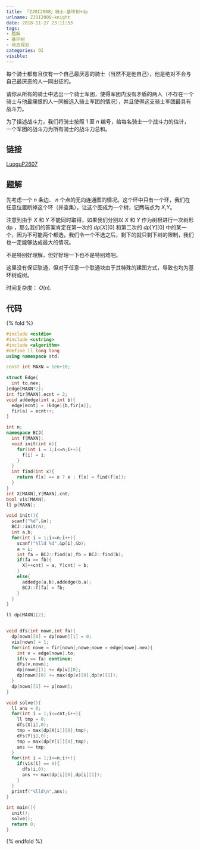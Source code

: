 ```yaml
---
title: 「ZJOI2008」骑士-基环树+dp
urlname: ZJOI2008-knight
date: 2018-11-27 23:11:53
tags:
- 题解
- 基环树
- 动态规划
categories: OI
visible:
---
```


每个骑士都有且仅有一个自己最厌恶的骑士（当然不是他自己），他是绝对不会与自己最厌恶的人一同出征的。

请你从所有的骑士中选出一个骑士军团，使得军团内没有矛盾的两人（不存在一个骑士与他最痛恨的人一同被选入骑士军团的情况），并且使得这支骑士军团最具有战斗力。

为了描述战斗力，我们将骑士按照 $1$ 至 $n$ 编号，给每名骑士一个战斗力的估计，一个军团的战斗力为所有骑士的战斗力总和。

<!-- more -->

## 链接

[LuoguP2607](https://www.luogu.org/problemnew/show/P2607)

## 题解

先考虑一个 $n$ 条边、 $n$ 个点的无向连通图的情况。这个环中只有一个环，我们在任意位置断掉这个环（并查集），让这个图成为一个树，记两端点为 $X$,$Y$。

注意到由于 $X$ 和 $Y$ 不能同时取得，如果我们分别以 $X$ 和 $Y$ 作为树根进行一次树形 dp ，那么我们的答案肯定在第一次的 $dp[X][0]$ 和第二次的 $dp[Y][0]$ 中的某一个，因为不可能两个都选，我们令一个不选之后，剩下的就只剩下树的限制，我们也一定能够达成最大的情况。

不是特别好理解，但好好理一下也不是特别难吧。

这里没有保证联通，但对于任意一个联通块由于其特殊的建图方式，导致也均为基环树或树。

时间复杂度： $O(n)$.

## 代码

{% fold %}
```cpp
#include <cstdio>
#include <cstring>
#include <algorithm>
#define ll long long
using namespace std;

const int MAXN = 1e6+10;

struct Edge{
  int to,nex;
}edge[MAXN*2];
int fir[MAXN],ecnt = 2;
void addedge(int a,int b){
  edge[ecnt] = (Edge){b,fir[a]};
  fir[a] = ecnt++;
}

int n;
namespace BCJ{
  int f[MAXN];
  void init(int n){
    for(int i = 1;i<=n;i++){
      f[i] = i;
    }
  }
  int find(int x){
    return f[x] == x ? x : f[x] = find(f[x]);
  }
}
int X[MAXN],Y[MAXN],cnt;
bool vis[MAXN];
ll p[MAXN];

void init(){
  scanf("%d",&n);
  BCJ::init(n);
  int a,b;
  for(int i = 1;i<=n;i++){
    scanf("%lld %d",&p[i],&b);
    a = i;
    int fa = BCJ::find(a),fb = BCJ::find(b);
    if(fa == fb){
      X[++cnt] = a, Y[cnt] = b;
    }
    else{
      addedge(a,b),addedge(b,a);
      BCJ::f[fa] = fb;
    }
  }
}

ll dp[MAXN][2];


void dfs(int nown,int fa){
  dp[nown][0] = dp[nown][1] = 0;
  vis[nown] = 1;
  for(int nowe = fir[nown];nowe;nowe = edge[nowe].nex){
    int v = edge[nowe].to;
    if(v == fa) continue;
    dfs(v,nown);
    dp[nown][1] += dp[v][0];
    dp[nown][0] += max(dp[v][0],dp[v][1]);
  }
  dp[nown][1] += p[nown];
}

void solve(){
  ll ans = 0;
  for(int i = 1;i<=cnt;i++){
    ll tmp = 0;
    dfs(X[i],0);
    tmp = max(dp[X[i]][0],tmp);
    dfs(Y[i],0);
    tmp = max(dp[Y[i]][0],tmp);
    ans += tmp;
  }
  for(int i = 1;i<=n;i++){
    if(vis[i] == 0){
      dfs(i,0);
      ans += max(dp[i][0],dp[i][1]);
    }
  }
  printf("%lld\n",ans);
}

int main(){
  init();
  solve();
  return 0;
}
```
{% endfold %}




